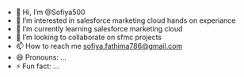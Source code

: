- 👋 Hi, I’m @Sofiya500
- 👀 I’m interested in salesforce marketing cloud hands on experiance
- 🌱 I’m currently learning salesforce marketing cloud
- 💞️ I’m looking to collaborate on sfmc projects
- 📫 How to reach me sofiya.fathima786@gmail.com
- 😄 Pronouns: ...
- ⚡ Fun fact: ...

<!---
Sofiya500/Sofiya500 is a ✨ special ✨ repository because its `README.md` (this file) appears on your GitHub profile.
You can click the Preview link to take a look at your changes.
--->
